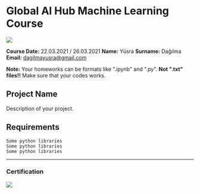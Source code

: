 # Global Al Hub Machine Learning Course
![](img/newlogo.png)

**Course Date:** 22.03.2021 / 26.03.2021
**Name:** Yüsra 
**Surname:** Dağılma  
**Email:** dagilmayusra@gmail.com  

**Note:** Your homeworks can be formats like ".ipynb" and ".py". **Not ".txt" files!!** Make sure that your codes works.  

## Project Name
Description of your project.

## Requirements
```
Some python libraries
Some python libraries
Some python libraries
```
---

### Certification
![](img/TopLearnerCertificate.png)

